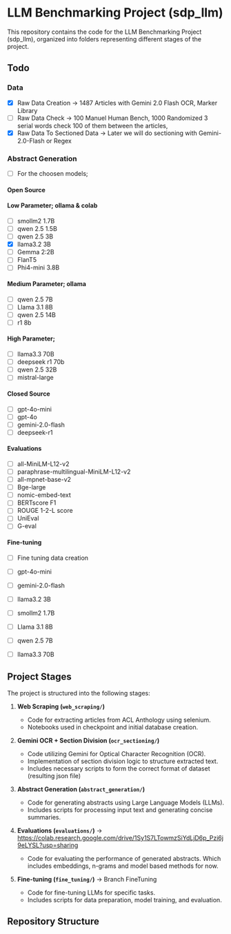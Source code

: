 # LLM Benchmarking Project (sdp_llm)

This repository contains the code for the LLM Benchmarking Project (sdp_llm), organized into folders representing different stages of the project.

## Todo

### Data

- [x] Raw Data Creation -> 1487 Articles with Gemini 2.0 Flash OCR, Marker Library
- [ ] Raw Data Check -> 100 Manuel Human Bench, 1000 Randomized 3 serial words check 100 of them between the articles, 
- [x] Raw Data To Sectioned Data -> Later we will do sectioning with Gemini-2.0-Flash or Regex

### Abstract Generation

- [ ] For the choosen models;

#### Open Source

#### Low Parameter; ollama & colab

- [ ] smollm2 1.7B
- [ ] qwen 2.5 1.5B
- [ ] qwen 2.5 3B
- [x] llama3.2 3B
- [ ] Gemma 2:2B
- [ ] FlanT5
- [ ] Phi4-mini 3.8B

#### Medium Parameter; ollama
- [ ] qwen 2.5 7B
- [ ] Llama 3.1 8B
- [ ] qwen 2.5 14B
- [ ] r1 8b

#### High Parameter;

- [ ] llama3.3 70B
- [ ] deepseek r1 70b
- [ ] qwen 2.5 32B
- [ ] mistral-large

#### Closed Source
- [ ] gpt-4o-mini
- [ ] gpt-4o
- [ ] gemini-2.0-flash
- [ ] deepseek-r1

#### Evaluations

- [ ] all-MiniLM-L12-v2
- [ ] paraphrase-multilingual-MiniLM-L12-v2
- [ ] all-mpnet-base-v2
- [ ] Bge-large
- [ ] nomic-embed-text
- [ ] BERTscore F1
- [ ] ROUGE 1-2-L score
- [ ] UniEval
- [ ] G-eval

#### Fine-tuning

- [ ] Fine tuning data creation

- [ ] gpt-4o-mini
- [ ] gemini-2.0-flash

- [ ] llama3.2 3B
- [ ] smollm2 1.7B

- [ ] Llama 3.1 8B
- [ ] qwen 2.5 7B

- [ ] llama3.3 70B

## Project Stages

The project is structured into the following stages:

1.  **Web Scraping (`web_scraping/`)**
    * Code for extracting articles from ACL Anthology using selenium.
    * Notebooks used in checkpoint and initial database creation.

2.  **Gemini OCR + Section Division (`ocr_sectioning/`)**
    * Code utilizing Gemini for Optical Character Recognition (OCR).
    * Implementation of section division logic to structure extracted text.
    * Includes necessary scripts to form the correct format of dataset (resulting json file)

3.  **Abstract Generation (`abstract_generation/`)**
    * Code for generating abstracts using Large Language Models (LLMs).
    * Includes scripts for processing input text and generating concise summaries.

4.  **Evaluations (`evaluations/`)** -> https://colab.research.google.com/drive/1Sy1S7LTowmzSiYdLjD6p_Pzi6j9eLYSL?usp=sharing
    * Code for evaluating the performance of generated abstracts. Which includes embeddings, n-grams and model based methods for now.

5.  **Fine-tuning (`fine_tuning/`)** -> Branch FineTuning
    * Code for fine-tuning LLMs for specific tasks.
    * Includes scripts for data preparation, model training, and evaluation.


## Repository Structure
